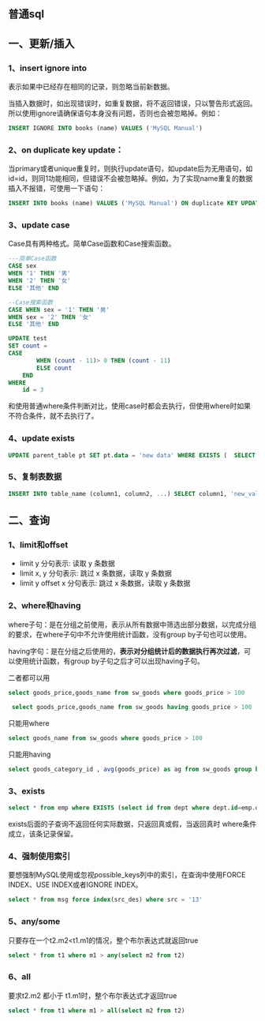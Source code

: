 ## 普通sql

## 一、更新/插入

### 1、insert ignore into
表示如果中已经存在相同的记录，则忽略当前新数据。

当插入数据时，如出现错误时，如重复数据，将不返回错误，只以警告形式返回。所以使用ignore请确保语句本身没有问题，否则也会被忽略掉。例如：

```sql
INSERT IGNORE INTO books (name) VALUES ('MySQL Manual')
```

### 2、on duplicate key update：
当primary或者unique重复时，则执行update语句，如update后为无用语句，如id=id，则同1功能相同，但错误不会被忽略掉。例如，为了实现name重复的数据插入不报错，可使用一下语句：

```sql
INSERT INTO books (name) VALUES ('MySQL Manual') ON duplicate KEY UPDATE id = id
```

### 3、update case

Case具有两种格式。简单Case函数和Case搜索函数。

```sql
---简单Case函数
CASE sex
WHEN '1' THEN '男'
WHEN '2' THEN '女'
ELSE '其他' END

--Case搜索函数
CASE WHEN sex = '1' THEN '男'
WHEN sex = '2' THEN '女'
ELSE '其他' END

UPDATE test 
SET count =
CASE
		WHEN (count - 11)> 0 THEN (count - 11) 
		ELSE count 
	END 
WHERE
	id = 3
```

和使用普通where条件判断对比，使用case时都会去执行，但使用where时如果不符合条件，就不去执行了。

### 4、update exists

```sql
UPDATE parent_table pt SET pt.data = 'new data' WHERE EXISTS (  SELECT 1 FROM child_table ct WHERE ct.parent_id = pt.id );
```

### 5、复制表数据

```sql
INSERT INTO table_name (column1, column2, ...) SELECT column1, 'new_value', ... FROM Temp_table WHERE condition;
```

## 二、查询

### 1、limit和offset

* limit y 分句表示: 读取 y 条数据
* limit x, y 分句表示: 跳过 x 条数据，读取 y 条数据
* limit y offset x 分句表示: 跳过 x 条数据，读取 y 条数据

### 2、where和having

where子句：是在分组之前使用，表示从所有数据中筛选出部分数据，以完成分组的要求，在where子句中不允许使用统计函数，没有group by子句也可以使用。
                                        
having字句：是在分组之后使用的，**表示对分组统计后的数据执行再次过滤**，可以使用统计函数，有group  by子句之后才可以出现having子句。

二者都可以用

```sql
select goods_price,goods_name from sw_goods where goods_price > 100
    
 select goods_price,goods_name from sw_goods having goods_price > 100
```

只能用where

```sql
select goods_name from sw_goods where goods_price > 100
```

只能用having

```sql
select goods_category_id , avg(goods_price) as ag from sw_goods group by goods_category having ag > 1000
```

### 3、exists

```sql
select * from emp where EXISTS (select id from dept where dept.id=emp.dep_id);
```

exists后面的子查询不返回任何实际数据，只返回真或假，当返回真时 where条件成立，该条记录保留。

### 4、强制使用索引

要想强制MySQL使用或忽视possible_keys列中的索引，在查询中使用FORCE INDEX、USE INDEX或者IGNORE INDEX。

```sql
select * from msg force index(src_des) where src = '13' 
```

### 5、any/some

只要存在一个t2.m2<t1.m1的情况，整个布尔表达式就返回true

```sql
select * from t1 where m1 > any(select m2 from t2)
```

### 6、all

要求t2.m2 都小于 t1.m1时，整个布尔表达式才返回true

```sql
select * from t1 where m1 > all(select m2 from t2)
```
